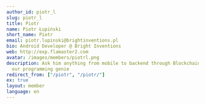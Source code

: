 ```yaml
---
author_id: piotr_l
slug: piotr_l
title: Piotr
name: Piotr Łupiński
short_name: Piotr
email: piotr.lupinski@brightinventions.pl
bio: Android Developer @ Bright Inventions
web: http://exp.flamaster2.com
avatar: /images/members/piotrl.png
description: Ask him anything from mobile to backend through Blockchain and Big Data, he is
  our programming genie
redirect_from: ["/piotr", "/piotr/"]
ex: true
layout: member
language: en
---
```


